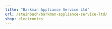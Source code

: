 ```yaml
---
title: "Barkman Appliance Service Ltd"
url: /steinbach/barkman-appliance-service-ltd/
shop: electronics
---
```

